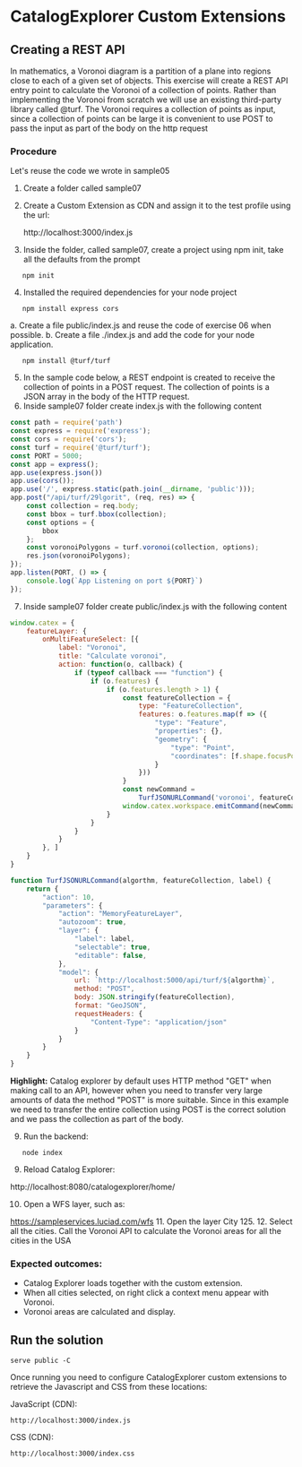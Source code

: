 # CatalogExplorer Custom Extensions
## Creating a REST API

In mathematics, a Voronoi diagram is a partition of a plane into regions close to each of a given set of
objects. This exercise will create a REST API entry point to calculate the Voronoi of a collection of points.
Rather than implementing the Voronoi from scratch we will use an existing third-party library called @turf.
The Voronoi requires a collection of points as input, since a collection of points can be large it is
convenient to use POST to pass the input as part of the body on the http request

### Procedure

Let's reuse the code we wrote in sample05

1. Create a folder called sample07
2. Create a Custom Extension as CDN and assign it to the test profile using the url:

   http://localhost:3000/index.js
3. Inside the folder, called sample07, create a project using npm init, take all the defaults from the prompt
```shell
   npm init
```
4. Installed the required dependencies for your node project
```shell
   npm install express cors
```
   a. Create a file public/index.js and reuse the code of exercise 06 when possible.
   b. Create a file ./index.js and add the code for your node application.
```shell
   npm install @turf/turf
```
5. In the sample code below, a REST endpoint is created to receive the collection of points in a POST
   request. The collection of points is a JSON array in the body of the HTTP request.
6. Inside sample07 folder create index.js with the following content

```javascript
const path = require('path')
const express = require('express');
const cors = require('cors');
const turf = require('@turf/turf');
const PORT = 5000;
const app = express();
app.use(express.json())
app.use(cors());
app.use('/', express.static(path.join(__dirname, 'public')));
app.post("/api/turf/29lgorit", (req, res) => {
    const collection = req.body;
    const bbox = turf.bbox(collection);
    const options = {
        bbox
    };
    const voronoiPolygons = turf.voronoi(collection, options);
    res.json(voronoiPolygons);
});
app.listen(PORT, () => {
    console.log(`App Listening on port ${PORT}`)
});
```
7. Inside sample07 folder create public/index.js with the following content
```javascript
window.catex = {
    featureLayer: {
        onMultiFeatureSelect: [{
            label: "Voronoi",
            title: "Calculate voronoi",
            action: function(o, callback) {
                if (typeof callback === "function") {
                    if (o.features) {
                        if (o.features.length > 1) {
                            const featureCollection = {
                                type: "FeatureCollection",
                                features: o.features.map(f => ({
                                    "type": "Feature",
                                    "properties": {},
                                    "geometry": {
                                        "type": "Point",
                                        "coordinates": [f.shape.focusPoint.x, f.shape.focusPoint.y]
                                    }
                                }))
                            }
                            const newCommand =
                                TurfJSONURLCommand('voronoi', featureCollection, 'Voronoi');
                            window.catex.workspace.emitCommand(newCommand);
                        }
                    }
                }
            }
        }, ]
    }
}

function TurfJSONURLCommand(algorthm, featureCollection, label) {
    return {
        "action": 10,
        "parameters": {
            "action": "MemoryFeatureLayer",
            "autozoom": true,
            "layer": {
                "label": label,
                "selectable": true,
                "editable": false,
            },
            "model": {
                url: `http://localhost:5000/api/turf/${algorthm}`,
                method: "POST",
                body: JSON.stringify(featureCollection),
                format: "GeoJSON",
                requestHeaders: {
                    "Content-Type": "application/json"
                }
            }
        }
    }
}
```
<strong>Highlight:</strong> Catalog explorer by default uses HTTP method "GET" when making call to an API, however when you need to transfer 
very large amounts of data the method "POST" is more suitable. Since in this example we need to transfer the entire collection using POST is the correct solution and we pass the collection as part of the body.

9. Run the backend:
```shell
   node index
```
9. Reload Catalog Explorer:

http://localhost:8080/catalogexplorer/home/

10. Open a WFS layer, such as:

https://sampleservices.luciad.com/wfs
11. Open the layer City 125.
12. Select all the cities. Call the Voronoi API to calculate the Voronoi areas for all the cities in the USA

### Expected outcomes:
* Catalog Explorer loads together with the custom extension.
* When all cities selected, on right click a context menu appear with Voronoi.
* Voronoi areas are calculated and display.


## Run the solution

```shell
serve public -C
```

Once running you need to configure CatalogExplorer custom extensions to retrieve the Javascript and CSS from these locations:

JavaScript (CDN):
```
http://localhost:3000/index.js
```

CSS (CDN):
```
http://localhost:3000/index.css
```

